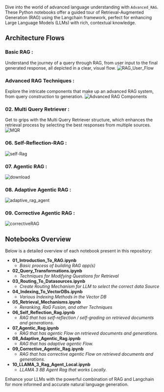 Dive into the world of advanced language understanding with `Advanced_RAG`. These Python notebooks offer a guided tour of Retrieval-Augmented Generation (RAG) using the Langchain framework, perfect for enhancing Large Language Models (LLMs) with rich, contextual knowledge.

## Architecture Flows
### Basic RAG :
Understand the journey of a query through RAG, from user input to the final generated response, all depicted in a clear, visual flow.
![RAG_User_Flow](https://github.com/NisaarAgharia/RAG_From_Scratch/assets/22457544/dc390fc3-5c41-4c8e-b16e-268606a8f4ed)

### Advanced RAG Techniques :
Explore the intricate components that make up an advanced RAG system, from query construction to generation.
![Advanced RAG Components](https://github.com/NisaarAgharia/RAG_From_Scratch/assets/22457544/281e8c66-a33f-485f-ad75-e8d450ccba98)

### 02. Multi Query Retriever :
Get to grips with the Multi Query Retriever structure, which enhances the retrieval process by selecting the best responses from multiple sources.
![MQR](https://github.com/NisaarAgharia/RAG_From_Scratch/assets/22457544/5c0db3f0-59e4-4278-af6f-4120a3bb5637)

### 06. Self-Reflection-RAG :
![self-Rag](https://github.com/NisaarAgharia/Advanced_RAG/assets/22457544/2e58751b-c986-4137-8f85-9294301c3f79)

### 07. Agentic RAG :
![download](https://github.com/NisaarAgharia/Advanced_RAG/assets/22457544/4258e17e-7dfa-48da-a5b5-753b3de5d1bc)

### 08. Adaptive Agentic RAG :
![adaptive_rag_agent](https://github.com/NisaarAgharia/Advanced_RAG/assets/22457544/283a734d-bd00-4431-8982-fc5e6ce8f15c)

### 09. Corrective Agentic RAG :
![correctiveRAG](https://github.com/NisaarAgharia/Advanced_RAG/assets/22457544/68968fa8-0b0e-46ca-a80e-b30645b1e31b)

## Notebooks Overview
Below is a detailed overview of each notebook present in this repository:

- **01_Introduction_To_RAG.ipynb**
  - _Basic process of building RAG app(s)_
- **02_Query_Transformations.ipynb**
  - _Techniques for Modifying Questions for Retrieval_
- **03_Routing_To_Datasources.ipynb**
  - _Create Routing Mechanism for LLM to select the correct data Source_
- **04_Indexing_To_VectorDBs.ipynb**
  - _Various Indexing Methods in the Vector DB_
- **05_Retrieval_Mechanisms.ipynb**
  - _Reranking, RaG Fusion, and other Techniques_
- **06_Self_Reflection_Rag.ipynb**
  - _RAG that has self-reflection / self-grading on retrieved documents and generations._
- **07_Agentic_Rag.ipynb**
  - _RAG that has agentic Flow on retrieved documents and generations._
- **08_Adaptive_Agentic_Rag.ipynb**
  - _RAG that has adaptive agentic Flow._
- **09_Corrective_Agentic_Rag.ipynb**
  - _RAG that has corrective agentic Flow on retrieved documents and generations._
- **10_LLAMA_3_Rag_Agent_Local.ipynb**
  - _LLAMA 3 8B Agent Rag that works Locally._


Enhance your LLMs with the powerful combination of RAG and Langchain for more informed and accurate natural language generation.
